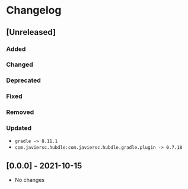 # Changelog

## [Unreleased]

### Added

### Changed

### Deprecated

### Fixed

### Removed

### Updated

- `gradle -> 8.11.1`
- `com.javiersc.hubdle:com.javiersc.hubdle.gradle.plugin -> 0.7.18`

## [0.0.0] - 2021-10-15

- No changes
